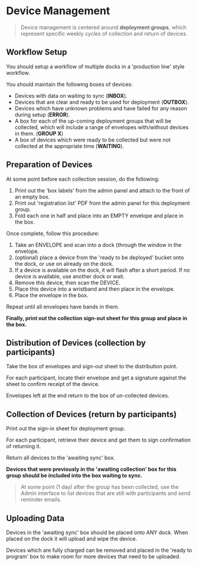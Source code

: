 # Device Management

> Device management is centered around **deployment groups**, which represent specific weekly cycles of collection and return of devices.

## Workflow Setup

You should setup a workflow of multiple docks in a 'production line' style workflow.

You should maintain the following boxes of devices:

* Devices with data on waiting to sync \(**INBOX**\).
* Devices that are clear and ready to be used for deployment \(**OUTBOX**\).
* Devices which have unknown problems and have failed for any reason during setup \(**ERROR**\).
* A box for each of the up-coming deployment groups that will be collected, which will include a range of envelopes with/without devices in them. \(**GROUP X**\)
* A box of devices which were ready to be collected but were not collected at the appropriate time \(**WAITING**\).

## Preparation of Devices

At some point before each collection session, do the following:

1. Print out the 'box labels' from the admin panel and attach to the front of an empty box.
2. Print out 'registration list' PDF from the admin panel for this deployment group.
3. Fold each one in half and place into an EMPTY envelope and place in the box.

Once complete, follow this procedure:

1. Take an ENVELOPE and scan into a dock \(through the window in the envelope.
2. \(optional\) place a device from the 'ready to be deployed' bucket onto the dock, or use on already on the dock.
3. If a device is available on the dock, it will flash after a short period. If no device is available, use another dock or wait.
4. Remove this device, then scan the DEVICE.
5. Place this device into a wristband and then place in the envelope.
6. Place the envelope in the box.

Repeat until all envelopes have bands in them.

**Finally, print out the collection sign-out sheet for this group and place in the box.**

## Distribution of Devices \(collection by participants\)

Take the box of envelopes and sign-out sheet to the distribution point.

For each participant, locate their envelope and get a signature against the sheet to confirm receipt of the device.

Envelopes left at the end return to the box of un-collected devices.

## Collection of Devices \(return by participants\)

Print out the sign-in sheet for deployment group.

For each participant, retrieve their device and get them to sign confirmation of returning it.

Return all devices to the 'awaiting sync' box.

**Devices that were previously in the 'awaiting collection' box for this group should be included into the box waiting to sync.**

> At some point \(1 day\) after the group has been collected, use the Admin interface to list devices that are still with participants and send reminder emails.

## Uploading Data

Devices in the 'awaiting sync' box should be placed onto ANY dock. When placed on the dock it will upload and wipe the device.

Devices which are fully charged can be removed and placed in the 'ready to program' box to make room for more devices that need to be uploaded.


